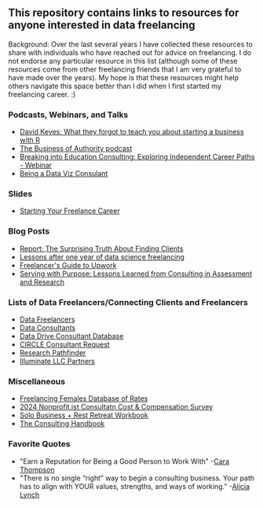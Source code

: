 ## This repository contains links to resources for anyone interested in data freelancing

Background: Over the last several years I have collected these resources to share with individuals who have reached out for advice on freelancing. I do not endorse any particular resource in this list (although some of these resources come from other freelancing friends that I am very grateful to have made over the years). My hope is that these resources might help others navigate this space better than I did when I first started my freelancing career. :)

### Podcasts, Webinars, and Talks

- [David Keyes: What they forgot to teach you about starting a business with R](https://www.youtube.com/watch?v=FWPMUolmflA)
- [The Business of Authority podcast](https://thebusinessofauthority.com/)
- [Breaking into Education Consulting: Exploring Independent Career Paths - Webinar](https://www.youtube.com/watch?v=50hWMIyR6bw)
- [Being a Data Viz Consulant](https://www.youtube.com/watch?v=qUQ3MIDNyQc)
  
### Slides

- [Starting Your Freelance Career](https://cghlewis.com/talks/eds_freelance/)

### Blog Posts

- [Report: The Surprising Truth About Finding Clients](https://samlandenwitsch.substack.com/p/report-the-surprising-truth-about)
- [Lessons after one year of data science freelancing](https://barbierjoseph.com/blog/lessons-after-one-year-of-data-science-freelancing/)
- [Freelancer's Guide to Upwork](https://www.techbybryce.com/blog/freelancers-guide-to-upwork)
- [Serving with Purpose: Lessons Learned from Consulting in Assessment and Research](https://cehhs.utk.edu/elps/serving-with-purpose-lessons-learned-from-consulting-in-assessment-and-research/)

### Lists of Data Freelancers/Connecting Clients and Freelancers

- [Data Freelancers](https://datafreelancers.com/)
- [Data Consultants](https://docs.google.com/spreadsheets/d/1sQmagDcatQfSQFtV2SQTjpBlUW7z0ubDXAP707aW4JU)
- [Data Drive Consultant Database](https://docs.google.com/forms/d/e/1FAIpQLSeyzzp8aSQWxuoOn4miK5ra33N53v8r6JETDVY-mnf7WUJO-g/viewform)
- [CIRCLE Consultant Request](https://earlychildhood.stanford.edu/circle-consultant-request-qualifications)
- [Research Pathfinder](https://www.researchpathfinder.co/)
- [Illuminate LLC Partners](https://illcglobal.com/careers-and-consulting/)

### Miscellaneous

- [Freelancing Females Database of Rates](https://freelancingfemales.com/rates)
- [2024 Nonprofit.ist Consultatn Cost & Compensation Survey](https://www.nonprofit.ist/images/Nonprofit.ist---4th-Annual-Survey---Executive-Summary.pdf)
- [Solo Business + Rest Retreat Workbook](https://dalyanalytics.notion.site/Solo-Business-Rest-Retreat-Workbook-Shared-28b02b24f74c806ba1f5feb79ef626c0)
- [The Consulting Handbook](https://github.com/sdg-1/consulting-handbook)

### Favorite Quotes

- "Earn a Reputation for Being a Good Person to Work With" -[Cara Thompson](https://www.youtube.com/watch?v=qUQ3MIDNyQc)
- "There is no single “right” way to begin a consulting business. Your path has to align with YOUR values, strengths, and ways of working." -[Alicia Lynch](https://www.linkedin.com/posts/aliciadlynch_consulting-programevaluation-youthdevelopment-activity-7377338934059491328-9i_F?utm_source=share&utm_medium=member_desktop&rcm=ACoAABPsg-oB718PCEs44oNMls4NhJefOOQiWG0)


